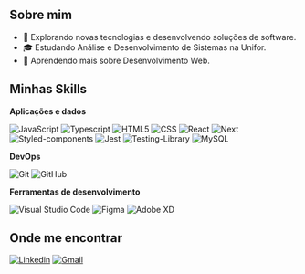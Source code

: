 ## Sobre mim

- 🤔 Explorando novas tecnologias e desenvolvendo soluções de software.
- 🎓 Estudando Análise e Desenvolvimento de Sistemas na Unifor.
- 🌱 Aprendendo mais sobre Desenvolvimento Web.

## Minhas Skills

**Aplicações e dados**

![JavaScript](https://img.shields.io/badge/-JavaScript-333333?style=flat&logo=javascript)
![Typescript](https://img.shields.io/badge/-Typescript-333333?style=flat&logo=typescript)
![HTML5](https://img.shields.io/badge/-HTML5-333333?style=flat&logo=HTML5)
![CSS](https://img.shields.io/badge/-CSS-333333?style=flat&logo=CSS3&logoColor=1572B6)
![React](https://img.shields.io/badge/-React-333333?style=flat&logo=react)
![Next](https://img.shields.io/badge/-Next.js-333333?style=flat&logo=nextdotjs)
![Styled-components](https://img.shields.io/badge/-styled--components-333333?style=flat&logo=styled-components)
![Jest](https://img.shields.io/badge/-Jest-333333?style=flat&logo=jest)
![Testing-Library](https://img.shields.io/badge/-Testing_Library-333333?style=flat&logo=testing-library)
![MySQL](https://img.shields.io/badge/-MySQL-333333?style=flat&logo=mysql)

**DevOps**

![Git](https://img.shields.io/badge/-Git-333333?style=flat&logo=git)
![GitHub](https://img.shields.io/badge/-GitHub-333333?style=flat&logo=github)

**Ferramentas de desenvolvimento**

![Visual Studio Code](https://img.shields.io/badge/-Visual%20Studio%20Code-333333?style=flat&logo=visual-studio-code&logoColor=007ACC)
![Figma](https://img.shields.io/badge/-Figma-333333?style=flat&logo=figma&logoColor=007ACC)
![Adobe XD](https://img.shields.io/badge/-Adobe%20XD-333333?style=flat&logo=adobe-xd&logoColor=007ACC)

## Onde me encontrar

[![Linkedin](https://img.shields.io/badge/-Linkedin-blue?style=flat-square&logo=Linkedin&logoColor=white&link=https://www.linkedin.com/in/andrew-costa-8849aa24a/)](https://www.linkedin.com/in/andrewcostadev/)
[![Gmail](https://img.shields.io/badge/-Gmail-006bed?style=flat-square&logo=Gmail&logoColor=white&link=mailto:andrewcosta.contato@gmail.com)](mailto:andrewcosta.contato@gmail.com)

